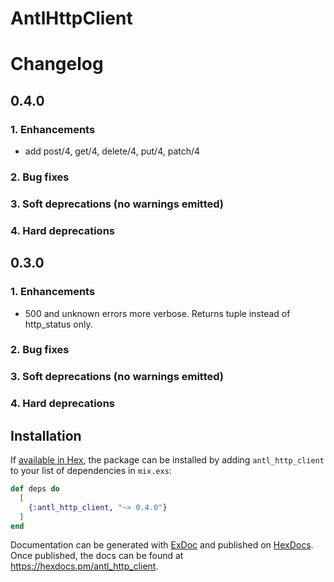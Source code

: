 # AntlHttpClient

# Changelog

## 0.4.0

### 1. Enhancements
  * add post/4, get/4, delete/4, put/4, patch/4

### 2. Bug fixes

### 3. Soft deprecations (no warnings emitted)

### 4. Hard deprecations

## 0.3.0

### 1. Enhancements
  * 500 and unknown errors more verbose. Returns tuple instead of http_status only.

### 2. Bug fixes

### 3. Soft deprecations (no warnings emitted)

### 4. Hard deprecations

## Installation

If [available in Hex](https://hex.pm/docs/publish), the package can be installed
by adding `antl_http_client` to your list of dependencies in `mix.exs`:

```elixir
def deps do
  [
    {:antl_http_client, "~> 0.4.0"}
  ]
end
```

Documentation can be generated with [ExDoc](https://github.com/elixir-lang/ex_doc)
and published on [HexDocs](https://hexdocs.pm). Once published, the docs can
be found at <https://hexdocs.pm/antl_http_client>.

